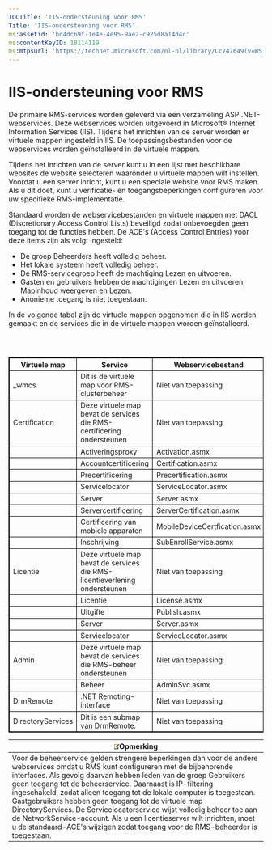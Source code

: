 ```yaml
---
TOCTitle: 'IIS-ondersteuning voor RMS'
Title: 'IIS-ondersteuning voor RMS'
ms:assetid: 'bd4dc69f-1e4e-4e95-9ae2-c925d8a14d4c'
ms:contentKeyID: 18114119
ms:mtpsurl: 'https://technet.microsoft.com/nl-nl/library/Cc747649(v=WS.10)'
---
```


IIS-ondersteuning voor RMS
==========================

De primaire RMS-services worden geleverd via een verzameling ASP .NET-webservices. Deze webservices worden uitgevoerd in Microsoft® Internet Information Services (IIS). Tijdens het inrichten van de server worden er virtuele mappen ingesteld in IIS. De toepassingsbestanden voor de webservices worden geïnstalleerd in de virtuele mappen.

Tijdens het inrichten van de server kunt u in een lijst met beschikbare websites de website selecteren waaronder u virtuele mappen wilt instellen. Voordat u een server inricht, kunt u een speciale website voor RMS maken. Als u dit doet, kunt u verificatie- en toegangsbeperkingen configureren voor uw specifieke RMS-implementatie.

Standaard worden de webservicebestanden en virtuele mappen met DACL (Discretionary Access Control Lists) beveiligd zodat onbevoegden geen toegang tot de functies hebben. De ACE's (Access Control Entries) voor deze items zijn als volgt ingesteld:

-   De groep Beheerders heeft volledig beheer.
-   Het lokale systeem heeft volledig beheer.
-   De RMS-servicegroep heeft de machtiging Lezen en uitvoeren.
-   Gasten en gebruikers hebben de machtigingen Lezen en uitvoeren, Mapinhoud weergeven en Lezen.
-   Anonieme toegang is niet toegestaan.

In de volgende tabel zijn de virtuele mappen opgenomen die in IIS worden gemaakt en de services die in de virtuele mappen worden geïnstalleerd.

###  

 
<table style="border:1px solid black;">
<colgroup>
<col width="33%" />
<col width="33%" />
<col width="33%" />
</colgroup>
<thead>
<tr class="header">
<th style="border:1px solid black;" >Virtuele map</th>
<th style="border:1px solid black;" >Service</th>
<th style="border:1px solid black;" >Webservicebestand</th>
</tr>
</thead>
<tbody>
<tr class="odd">
<td style="border:1px solid black;">_wmcs</td>
<td style="border:1px solid black;">Dit is de virtuele map voor RMS-clusterbeheer</td>
<td style="border:1px solid black;">Niet van toepassing</td>
</tr>
<tr class="even">
<td style="border:1px solid black;">Certification</td>
<td style="border:1px solid black;">Deze virtuele map bevat de services die RMS-certificering ondersteunen</td>
<td style="border:1px solid black;">Niet van toepassing</td>
</tr>
<tr class="odd">
<td style="border:1px solid black;"> </td>
<td style="border:1px solid black;">Activeringsproxy</td>
<td style="border:1px solid black;">Activation.asmx</td>
</tr>
<tr class="even">
<td style="border:1px solid black;"> </td>
<td style="border:1px solid black;">Accountcertificering</td>
<td style="border:1px solid black;">Certification.asmx</td>
</tr>
<tr class="odd">
<td style="border:1px solid black;"> </td>
<td style="border:1px solid black;">Precertificering</td>
<td style="border:1px solid black;">Precertification.asmx</td>
</tr>
<tr class="even">
<td style="border:1px solid black;"> </td>
<td style="border:1px solid black;">Servicelocator</td>
<td style="border:1px solid black;">ServiceLocator.asmx</td>
</tr>
<tr class="odd">
<td style="border:1px solid black;"> </td>
<td style="border:1px solid black;">Server</td>
<td style="border:1px solid black;">Server.asmx</td>
</tr>
<tr class="even">
<td style="border:1px solid black;"> </td>
<td style="border:1px solid black;">Servercertificering</td>
<td style="border:1px solid black;">ServerCertification.asmx</td>
</tr>
<tr class="odd">
<td style="border:1px solid black;"> </td>
<td style="border:1px solid black;">Certificering van mobiele apparaten</td>
<td style="border:1px solid black;">MobileDeviceCertfication.asmx</td>
</tr>
<tr class="even">
<td style="border:1px solid black;"> </td>
<td style="border:1px solid black;">Inschrijving</td>
<td style="border:1px solid black;">SubEnrollService.asmx</td>
</tr>
<tr class="odd">
<td style="border:1px solid black;">Licentie</td>
<td style="border:1px solid black;">Deze virtuele map bevat de services die RMS-licentieverlening ondersteunen</td>
<td style="border:1px solid black;">Niet van toepassing</td>
</tr>
<tr class="even">
<td style="border:1px solid black;"> </td>
<td style="border:1px solid black;">Licentie</td>
<td style="border:1px solid black;">License.asmx</td>
</tr>
<tr class="odd">
<td style="border:1px solid black;"> </td>
<td style="border:1px solid black;">Uitgifte</td>
<td style="border:1px solid black;">Publish.asmx</td>
</tr>
<tr class="even">
<td style="border:1px solid black;"> </td>
<td style="border:1px solid black;">Server</td>
<td style="border:1px solid black;">Server.asmx</td>
</tr>
<tr class="odd">
<td style="border:1px solid black;"> </td>
<td style="border:1px solid black;">Servicelocator</td>
<td style="border:1px solid black;">ServiceLocator.asmx</td>
</tr>
<tr class="even">
<td style="border:1px solid black;">Admin</td>
<td style="border:1px solid black;">Deze virtuele map bevat de services die RMS-beheer ondersteunen</td>
<td style="border:1px solid black;">Niet van toepassing</td>
</tr>
<tr class="odd">
<td style="border:1px solid black;"> </td>
<td style="border:1px solid black;">Beheer</td>
<td style="border:1px solid black;">AdminSvc.asmx</td>
</tr>
<tr class="even">
<td style="border:1px solid black;">DrmRemote</td>
<td style="border:1px solid black;">.NET Remoting-interface</td>
<td style="border:1px solid black;">Niet van toepassing</td>
</tr>
<tr class="odd">
<td style="border:1px solid black;">DirectoryServices</td>
<td style="border:1px solid black;">Dit is een submap van DrmRemote.</td>
<td style="border:1px solid black;">Niet van toepassing</td>
</tr>
</tbody>
</table>
  
| ![](/security-updates/images/Cc747649.note(WS.10).gif)Opmerking                                                                                                                                                                                                                                                                                                                                                                                                                                                                                                                                                               |  
|------------------------------------------------------------------------------------------------------------------------------------------------------------------------------------------------------------------------------------------------------------------------------------------------------------------------------------------------------------------------------------------------------------------------------------------------------------------------------------------------------------------------------------------------------------------------------------------------------------------------------------------|  
| Voor de beheerservice gelden strengere beperkingen dan voor de andere webservices omdat u RMS kunt configureren met de bijbehorende interfaces. Als gevolg daarvan hebben leden van de groep Gebruikers geen toegang tot de beheerservice. Daarnaast is IP-filtering ingeschakeld, zodat alleen toegang tot de lokale computer is toegestaan. Gastgebruikers hebben geen toegang tot de virtuele map DirectoryServices. De Servicelocatorservice wijst volledig beheer toe aan de NetworkService-account. Als u een licentieserver wilt inrichten, moet u de standaard-ACE's wijzigen zodat toegang voor de RMS-beheerder is toegestaan. |

